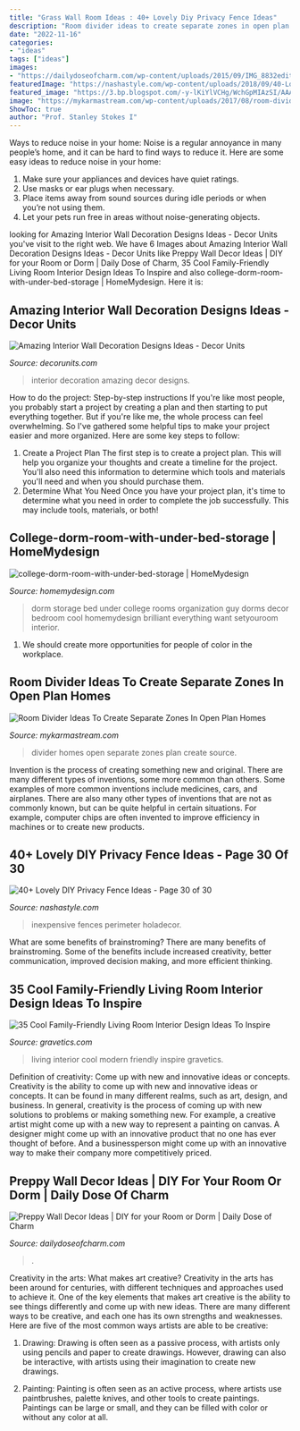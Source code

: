 ```yaml
---
title: "Grass Wall Room Ideas : 40+ Lovely Diy Privacy Fence Ideas"
description: "Room divider ideas to create separate zones in open plan homes"
date: "2022-11-16"
categories:
- "ideas"
tags: ["ideas"]
images:
- "https://dailydoseofcharm.com/wp-content/uploads/2015/09/IMG_8832edit.jpg"
featuredImage: "https://nashastyle.com/wp-content/uploads/2018/09/40-Lovely-DIY-Privacy-Fence-Ideas-34.jpg"
featured_image: "https://3.bp.blogspot.com/-y-lKiYlVCHg/WchGpMIAzSI/AAAAAAAA68E/dHaYuK5mqzQvOo_mb5lgHHzh71ItKpbpwCLcBGAs/s1600/110.jpg"
image: "https://mykarmastream.com/wp-content/uploads/2017/08/room-divider-10.jpg"
ShowToc: true
author: "Prof. Stanley Stokes I"
---
```



Ways to reduce noise in your home:
Noise is a regular annoyance in many people’s home, and it can be hard to find ways to reduce it. Here are some easy ideas to reduce noise in your home:
1. Make sure your appliances and devices have quiet ratings.
2. Use masks or ear plugs when necessary.
3. Place items away from sound sources during idle periods or when you’re not using them.
4. Let your pets run free in areas without noise-generating objects.

	

		
looking for Amazing Interior Wall Decoration Designs Ideas - Decor Units you've visit to the right web. We have 6 Images about Amazing Interior Wall Decoration Designs Ideas - Decor Units like Preppy Wall Decor Ideas | DIY for your Room or Dorm | Daily Dose of Charm, 35 Cool Family-Friendly Living Room Interior Design Ideas To Inspire and also college-dorm-room-with-under-bed-storage | HomeMydesign. Here it is:
		
    
## Amazing Interior Wall Decoration Designs Ideas - Decor Units

<img loading=lazy src="https://3.bp.blogspot.com/-y-lKiYlVCHg/WchGpMIAzSI/AAAAAAAA68E/dHaYuK5mqzQvOo_mb5lgHHzh71ItKpbpwCLcBGAs/s1600/110.jpg" onerror="this.onerror=null;this.src='https://tse1.mm.bing.net/th?id=OIP.oQHFad2gLuaaVfO1WS1nqgHaLJ&amp;pid=15.1';" alt="Amazing Interior Wall Decoration Designs Ideas - Decor Units">

_Source: decorunits.com_

>interior decoration amazing decor designs. 

	

How to do the project: Step-by-step instructions
If you're like most people, you probably start a project by creating a plan and then starting to put everything together. But if you're like me, the whole process can feel overwhelming. So I've gathered some helpful tips to make your project easier and more organized. Here are some key steps to follow:
1. Create a Project Plan 
The first step is to create a project plan. This will help you organize your thoughts and create a timeline for the project. You'll also need this information to determine which tools and materials you'll need and when you should purchase them. 
2. Determine What You Need 
Once you have your project plan, it's time to determine what you need in order to complete the job successfully. This may include tools, materials, or both! 

    
## College-dorm-room-with-under-bed-storage | HomeMydesign

<img loading=lazy src="https://homemydesign.com/wp-content/uploads/2018/02/college-dorm-room-with-under-bed-storage.jpg" onerror="this.onerror=null;this.src='https://tse2.mm.bing.net/th?id=OIP.RPDwmt3RNCHjCWy9tMs_JQHaL7&amp;pid=15.1';" alt="college-dorm-room-with-under-bed-storage | HomeMydesign">

_Source: homemydesign.com_

>dorm storage bed under college rooms organization guy dorms decor bedroom cool homemydesign brilliant everything want setyouroom interior. 

	

1. We should create more opportunities for people of color in the workplace.

    
## Room Divider Ideas To Create Separate Zones In Open Plan Homes

<img loading=lazy src="https://mykarmastream.com/wp-content/uploads/2017/08/room-divider-10.jpg" onerror="this.onerror=null;this.src='https://tse1.mm.bing.net/th?id=OIP.HMLwVRvk_BoXqQ-27X7AMQHaQI&amp;pid=15.1';" alt="Room Divider Ideas To Create Separate Zones In Open Plan Homes">

_Source: mykarmastream.com_

>divider homes open separate zones plan create source. 

	

Invention is the process of creating something new and original. There are many different types of inventions, some more common than others. Some examples of more common inventions include medicines, cars, and airplanes. There are also many other types of inventions that are not as commonly known, but can be quite helpful in certain situations. For example, computer chips are often invented to improve efficiency in machines or to create new products.

    
## 40+ Lovely DIY Privacy Fence Ideas - Page 30 Of 30

<img loading=lazy src="https://nashastyle.com/wp-content/uploads/2018/09/40-Lovely-DIY-Privacy-Fence-Ideas-34.jpg" onerror="this.onerror=null;this.src='https://tse3.mm.bing.net/th?id=OIP.yqThBny3xilThBaLEDlXnQHaJ4&amp;pid=15.1';" alt="40+ Lovely DIY Privacy Fence Ideas - Page 30 of 30">

_Source: nashastyle.com_

>inexpensive fences perimeter holadecor. 

	

What are some benefits of brainstroming?
There are many benefits of brainstroming. Some of the benefits include increased creativity, better communication, improved decision making, and more efficient thinking.

    
## 35 Cool Family-Friendly Living Room Interior Design Ideas To Inspire

<img loading=lazy src="http://www.gravetics.com/wp-content/uploads/2016/11/Modern-living-room-ideas.jpg" onerror="this.onerror=null;this.src='https://tse4.mm.bing.net/th?id=OIP.1guBzI1aHKvMxA0QCH5GzQHaLE&amp;pid=15.1';" alt="35 Cool Family-Friendly Living Room Interior Design Ideas To Inspire">

_Source: gravetics.com_

>living interior cool modern friendly inspire gravetics. 

	

Definition of creativity: Come up with new and innovative ideas or concepts.
Creativity is the ability to come up with new and innovative ideas or concepts. It can be found in many different realms, such as art, design, and business. In general, creativity is the process of coming up with new solutions to problems or making something new. For example, a creative artist might come up with a new way to represent a painting on canvas. A designer might come up with an innovative product that no one has ever thought of before. And a businessperson might come up with an innovative way to make their company more competitively priced.

    
## Preppy Wall Decor Ideas | DIY For Your Room Or Dorm | Daily Dose Of Charm

<img loading=lazy src="https://dailydoseofcharm.com/wp-content/uploads/2015/09/IMG_8832edit.jpg" onerror="this.onerror=null;this.src='https://tse4.mm.bing.net/th?id=OIP.SjQhxE_qZ-he37DKCuy2igHaLH&amp;pid=15.1';" alt="Preppy Wall Decor Ideas | DIY for your Room or Dorm | Daily Dose of Charm">

_Source: dailydoseofcharm.com_

>. 

	

Creativity in the arts: What makes art creative?
Creativity in the arts has been around for centuries, with different techniques and approaches used to achieve it. One of the key elements that makes art creative is the ability to see things differently and come up with new ideas. There are many different ways to be creative, and each one has its own strengths and weaknesses. Here are five of the most common ways artists are able to be creative: 
1. Drawing: Drawing is often seen as a passive process, with artists only using pencils and paper to create drawings. However, drawing can also be interactive, with artists using their imagination to create new drawings.

2. Painting: Painting is often seen as an active process, where artists use paintbrushes, palette knives, and other tools to create paintings. Paintings can be large or small, and they can be filled with color or without any color at all.

